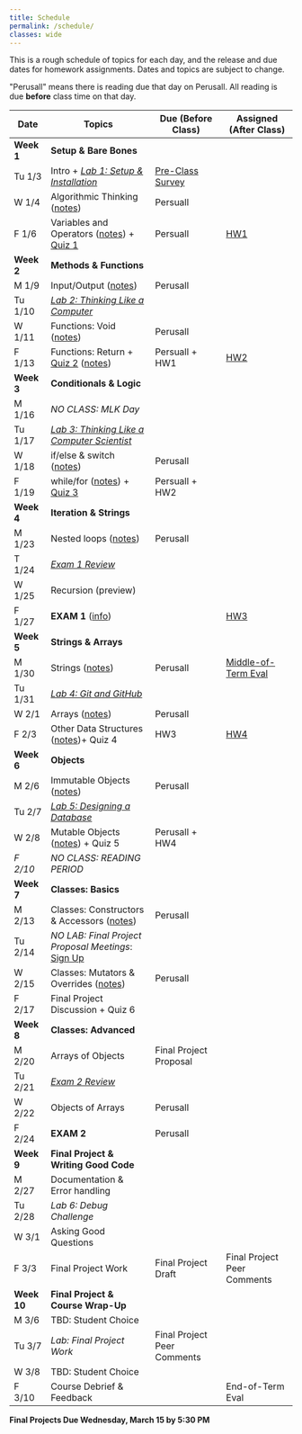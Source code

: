 ```yaml
---
title: Schedule
permalink: /schedule/
classes: wide
---
```


This is a rough schedule of topics for each day, and the release and due dates for homework assignments. Dates and topics are subject to change. 

"Perusall" means there is reading due that day on Perusall. All reading is due **before** class time on that day.


| Date	| Topics	| Due (Before Class) |	Assigned (After Class) |
| ------- | --------------- | ------------- | -------------- |
| **Week 1** | **Setup & Bare Bones** | | |
| Tu 1/3 | Intro + [_Lab 1: Setup & Installation_][lab1] | [Pre-Class Survey][survey] | | 
| W 1/4 | Algorithmic Thinking ([notes][w1-d1]) | Persuall | |
| F 1/6 | Variables and Operators ([notes][w1-d2]) + [Quiz 1][quiz1] | Persuall | [HW1][hwk1] |
| **Week 2** | **Methods & Functions** | | |
| M 1/9 | Input/Output ([notes][w2-d1]) | Perusall | |
| Tu 1/10 | [_Lab 2: Thinking Like a Computer_][lab2] | | |
| W 1/11 | Functions: Void ([notes][w2-d2]) | Perusall | |
| F 1/13 | Functions: Return + [Quiz 2][quiz2] ([notes][w2-d3])| Persuall + HW1 | [HW2][hwk2] |
| **Week 3** | **Conditionals & Logic** | | |
| M 1/16 | _NO CLASS: MLK Day_ | | |
| Tu 1/17 | [_Lab 3: Thinking Like a Computer Scientist_][lab3] | | | 
| W 1/18 | if/else & switch ([notes][w3-d1]) | Perusall | |
| F 1/19 | while/for ([notes][w3-d2]) + [Quiz 3][quiz3] | Persuall + HW2 | |
| **Week 4** | **Iteration & Strings** | | |
| M 1/23 | Nested loops ([notes][w4-d1]) | Perusall | | 
| T 1/24 | [_Exam 1 Review_][exam1-prac] | | |
| W 1/25 |  Recursion (preview) | | |
| F 1/27 | **EXAM 1** ([info][exam1-info]) | | [HW3][hwk3] |
| **Week 5** | **Strings & Arrays** | | |
| M 1/30 | Strings ([notes][w5-d1])| Perusall | [Middle-of-Term Eval][mid-eval] |
| Tu 1/31 | [_Lab 4: Git and GitHub_][lab4] | | |
| W 2/1 | Arrays ([notes][w5-d2]) | Perusall |  | 
| F 2/3 | Other Data Structures ([notes][w5-d3])+ Quiz 4 | HW3 | [HW4][hwk4] |
| **Week 6** | **Objects** | | |
| M 2/6 | Immutable Objects ([notes][w6-d1]) | Perusall | |
| Tu 2/7 | [_Lab 5: Designing a Database_][lab5] | | |
| W 2/8 | Mutable Objects ([notes][w6-d2]) + Quiz 5 | Perusall + HW4 | | 
| _F 2/10_ | _NO CLASS: READING PERIOD_ | | |
| **Week 7** | **Classes: Basics** | | |
| M 2/13 | Classes: Constructors & Accessors ([notes][w7-d1])| Perusall | |
| Tu 2/14 | _NO LAB: Final Project Proposal Meetings_: [Sign Up][propmeet] | | |
| W 2/15 | Classes: Mutators & Overrides ([notes][w7-d2])| Perusall | |
| F 2/17 | Final Project Discussion + Quiz 6 | |
| **Week 8** | **Classes: Advanced** | | |
| M 2/20 | Arrays of Objects | Final Project Proposal | | 
| Tu 2/21 | [_Exam 2 Review_][exam2-prac] |  | |
| W 2/22 | Objects of Arrays | Perusall | |
| F 2/24 | **EXAM 2** | Perusall | |
| **Week 9** | **Final Project & Writing Good Code** | | | 
| M 2/27 | Documentation & Error handling |  |  |
| Tu 2/28 | _Lab 6: Debug Challenge_ | | |
| W 3/1 | Asking Good Questions | | |
| F 3/3 | Final Project Work | Final Project Draft | Final Project Peer Comments  |
| **Week 10** | **Final Project & Course Wrap-Up** | | |
| M 3/6 | TBD: Student Choice | | | 
| Tu 3/7 | _Lab: Final Project Work_ | Final Project Peer Comments | |
| W 3/8 | TBD: Student Choice | | |
| F 3/10 | Course Debrief & Feedback | | End-of-Term Eval |

**Final Projects Due Wednesday, March 15 by 5:30 PM**


[syllabus]: https://alackles.github.io/CMSC-14-WT-23/syllabus/

[survey]: https://forms.gle/rDthQ7BWk4aW2gkdA

[lab1]: https://alackles.github.io/CMSC-150-WT-23/labs/lab1
[lab2]: https://alackles.github.io/CMSC-150-WT-23/labs/lab2
[lab3]: https://alackles.github.io/CMSC-150-WT-23/labs/lab3
[lab4]: https://alackles.github.io/CMSC-150-WT-23/labs/lab4
[lab5]: https://alackles.github.io/CMSC-150-WT-23/labs/lab5

[hwk1]: https://alackles.github.io/CMSC-150-WT-23/hwk/hwk1
[hwk2]: https://alackles.github.io/CMSC-150-WT-23/hwk/hwk2
[hwk3]: https://alackles.github.io/CMSC-150-WT-23/hwk/hwk3
[hwk4]: https://alackles.github.io/CMSC-150-WT-23/hwk/hwk4

[w1-d1]: https://alackles.github.io/CMSC-150-WT-23/lectures/w1-d1
[w1-d2]: https://alackles.github.io/CMSC-150-WT-23/lectures/w1-d2
[w2-d1]: https://alackles.github.io/CMSC-150-WT-23/lectures/w2-d1
[w2-d2]: https://alackles.github.io/CMSC-150-WT-23/lectures/w2-d2
[w2-d3]: https://alackles.github.io/CMSC-150-WT-23/lectures/w2-d3
[w3-d1]: https://alackles.github.io/CMSC-150-WT-23/lectures/w3-d1
[w3-d2]: https://alackles.github.io/CMSC-150-WT-23/lectures/w3-d2
[w4-d1]: https://alackles.github.io/CMSC-150-WT-23/lectures/w4-d1
[w5-d1]: https://alackles.github.io/CMSC-150-WT-23/lectures/w5-d1
[w5-d2]: https://alackles.github.io/CMSC-150-WT-23/lectures/w5-d2
[w5-d3]: https://alackles.github.io/CMSC-150-WT-23/lectures/w5-d3
[w6-d1]: https://alackles.github.io/CMSC-150-WT-23/lectures/w6-d1
[w6-d2]: https://alackles.github.io/CMSC-150-WT-23/lectures/w6-d2
[w7-d1]: https://alackles.github.io/CMSC-150-WT-23/lectures/w7-d1
[w7-d2]: https://alackles.github.io/CMSC-150-WT-23/lectures/w7-d2

[quiz1]: https://alackles.github.io/CMSC-150-WT-23/quizzes/quiz1
[quiz2]: https://alackles.github.io/CMSC-150-WT-23/quizzes/quiz2
[quiz3]: https://alackles.github.io/CMSC-150-WT-23/quizzes/quiz3

[exam1-info]: https://alackles.github.io/CMSC-150-WT-23/guides/exam
[exam1-prac]: https://alackles.github.io/CMSC-150-WT-23/guides/exam1-prac/
[exam2-prac]: https://alackles.github.io/CMSC-150-WT-23/guides/exam2-prac/

[mid-eval]: https://forms.gle/zoquh6tUMUbr8hKZ8
[propmeet]: https://calendly.com/ackles/cmsc150-final
